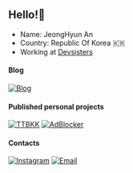 ## Hello!👋
- Name: JeongHyun An
- Country: Republic Of Korea 🇰🇷
- Working at [Devsisters](https://www.devsisters.com/ko/)

#### Blog
[![Blog](http://img.shields.io/badge/-Blog-663399?style=flat-square&logo=gatsby&logoColor=white&link=https://blog.siner.io)](https://blog.siner.io)

#### Published personal projects
[![TTBKK](http://img.shields.io/badge/-TTBKK-ff74a0?style=flat-square&logo=googlemaps&logoColor=white&link=https://ttbkk.com)](https://ttbkk.com)
[![AdBlocker](http://img.shields.io/badge/-AdBlocker-4285F4?style=flat-square&logo=googlechrome&logoColor=white&link=https://chromewebstore.google.com/detail/adblock-blocker-blocker/bkkohbfnaepbbjdbdekfiphoogmbllpf)](https://chromewebstore.google.com/detail/adblock-blocker-blocker/bkkohbfnaepbbjdbdekfiphoogmbllpf)

#### Contacts
[![Instagram](https://img.shields.io/badge/-Instagram-E4405F?style=flat-square&logo=instagram&logoColor=white&link=https://www.instagram.com/siner.an/)](https://www.instagram.com/siner.an/)
[![Email](https://img.shields.io/badge/-Email-EA4335?style=flat-square&logo=gmail&logoColor=white&link=mailto:siner308@gmail.com)](mailto:siner308@gmail.com)
